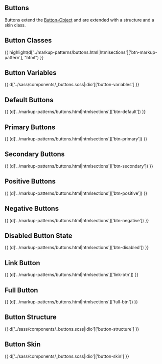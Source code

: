 <section class="copy">

# Buttons

<p class="lead">Buttons extend the <a href="/objects/button-object.html">Button-Object</a> and are extended with a structure and a skin class.</p>

## Button Classes
{{ highlight(d['../markup-patterns/buttons.html|htmlsections']['btn-markup-pattern'], "html") }}

## Button Variables
{{ d['../sass/components/_buttons.scss|idio']['button-variables'] }}

## Default Buttons
{{ (d['../markup-patterns/buttons.html|htmlsections']['btn-default']) }}

## Primary Buttons
{{ (d['../markup-patterns/buttons.html|htmlsections']['btn-primary']) }}

## Secondary Buttons
{{ (d['../markup-patterns/buttons.html|htmlsections']['btn-secondary']) }}

## Positive Buttons
{{ (d['../markup-patterns/buttons.html|htmlsections']['btn-positive']) }}

## Negative Buttons
{{ (d['../markup-patterns/buttons.html|htmlsections']['btn-negative']) }}

## Disabled Button State
{{ (d['../markup-patterns/buttons.html|htmlsections']['btn-disabled']) }}

## Link Button
{{ (d['../markup-patterns/buttons.html|htmlsections']['link-btn']) }}

## Full Button
{{ (d['../markup-patterns/buttons.html|htmlsections']['full-btn']) }}

## Button Structure
{{ d['../sass/components/_buttons.scss|idio']['button-structure'] }}

## Button Skin
{{ d['../sass/components/_buttons.scss|idio']['button-skin'] }}

</section>

